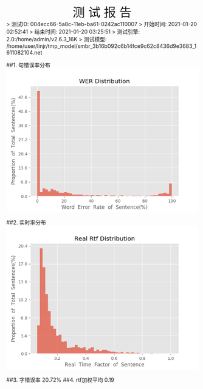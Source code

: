 <center><font size=6>测 试 报 告</font></center>
>	测试ID: 004ecc66-5a8c-11eb-ba61-0242ac110007
>	开始时间: 2021-01-20 02:52:41
>	结束时间: 2021-01-20 03:25:51
>	测试引擎: 2.0:/home/admin/v2.6.3_16K
>	测试模型: /home/user/linjr/tmp_model/smbr_3b16b092c6b14fce9c62c8436d9e3683_1611082104.net

##1. 句错误率分布
![wer_distribution](./Wer_Distribution.png)

##2. 实时率分布
![read_rtf_distribution](./Real_Rtf_Distribution.png)

##3. 字错误率
20.72%
##4. rtf加权平均
0.19

